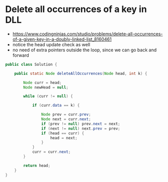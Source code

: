 # Delete all occurrences of a key in DLL

- https://www.codingninjas.com/studio/problems/delete-all-occurrences-of-a-given-key-in-a-doubly-linked-list_8160461
- notice the head update check as well
- no need of extra pointers outside the loop, since we can go back and forward

```java
public class Solution {

    public static Node deleteAllOccurrences(Node head, int k) {

        Node curr = head;
        Node newHead = null;

        while (curr != null) {

            if (curr.data == k) {

                Node prev = curr.prev;
                Node next = curr.next;
                if (prev != null) prev.next = next;
                if (next != null) next.prev = prev;
                if (head == curr) {
                    head = next;
                }
            }
            curr = curr.next;
        }

        return head;
    }
}
```

